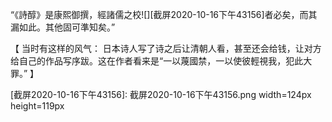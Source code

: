 “《詩醇》是康熙御撰，經諸儒之校![][截屏2020-10-16下午43156]者必矣，而其漏如此。其他固可準知矣。”

【
当时有这样的风气：
日本诗人写了诗之后让清朝人看，甚至还会给钱，让对方给自己的作品写序跋。这在作者看来是“一以蔑國禁，一以使彼輕視我，犯此大罪。”
】

[截屏2020-10-16下午43156]: 截屏2020-10-16下午43156.png width=124px height=119px
